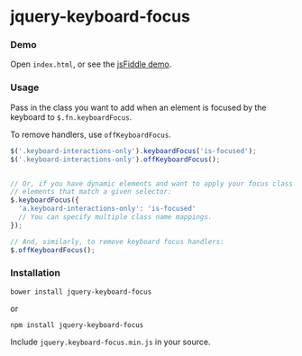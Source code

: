 # jquery-keyboard-focus

### Demo

Open `index.html`, or see the [jsFiddle demo](http://jsfiddle.net/Lmesnb3a/).

### Usage

Pass in the class you want to add when an element is focused by the keyboard to `$.fn.keyboardFocus`.

To remove handlers, use `offKeyboardFocus`.

```javascript
$('.keyboard-interactions-only').keyboardFocus('is-focused');
$('.keyboard-interactions-only').offKeyboardFocus();


// Or, if you have dynamic elements and want to apply your focus class to all
// elements that match a given selector:
$.keyboardFocus({
  'a.keyboard-interactions-only': 'is-focused'
  // You can specify multiple class name mappings.
});

// And, similarly, to remove keyboard focus handlers:
$.offKeyboardFocus();
```

### Installation

```
bower install jquery-keyboard-focus
```

or

```
npm install jquery-keyboard-focus
```

Include `jquery.keyboard-focus.min.js` in your source.
